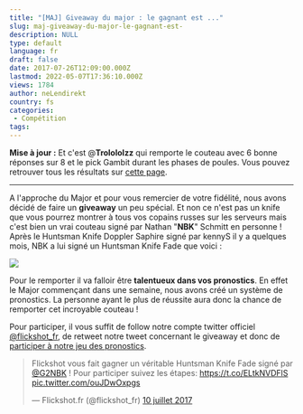 ```yaml
---
title: "[MAJ] Giveaway du major : le gagnant est ..."
slug: maj-giveaway-du-major-le-gagnant-est-
description: NULL
type: default
language: fr
draft: false
date: 2017-07-26T12:09:00.000Z
lastmod: 2022-05-07T17:36:10.000Z
views: 1784
author: neLendirekt
country: fs
categories:
 - Compétition
tags:
---
```

**Mise à jour :** Et c'est @**Trolololzz** qui remporte le couteau avec 6 bonne réponses sur 8 et le pick Gambit durant les phases de poules. Vous pouvez retrouver tous les résultats sur [cette page](https://www.anthobot.win/pickem/).

---

A l'approche du Major et pour vous remercier de votre fidélité, nous avons décidé de faire un **giveaway** un peu spécial. Et non ce n'est pas un knife que vous pourrez montrer à tous vos copains russes sur les serveurs mais c'est bien un vrai couteau signé par Nathan "**NBK**" Schmitt en personne ! Après le Huntsman Knife Doppler Saphire signé par kennyS il y a quelques mois, NBK a lui signé un Huntsman Knife Fade que voici :

![](/storage/images/5963688236130_img-20170121-133156jpg.jpg)

Pour le remporter il va falloir être **talentueux dans vos pronostics**. En effet le Major commençant dans une semaine, nous avons créé un système de pronostics. La personne ayant le plus de réussite aura donc la chance de remporter cet incroyable couteau !

Pour participer, il vous suffit de follow notre compte twitter officiel [@flickshot\_fr](https://twitter.com/flickshot%5Ffr), de retweet notre tweet concernant le giveaway et donc de [participer à notre jeu des pronostics](https://docs.google.com/forms/d/e/1FAIpQLScwHrU-4uR-pyQCAYcan4ykOoyyRWxvym8mK9P-UGctfHx4gQ/viewform).

> Flickshot vous fait gagner un véritable Huntsman Knife Fade signé par [@G2NBK](https://twitter.com/G2NBK) ! Pour participer suivez les étapes: <https://t.co/ELtkNVDFlS> [pic.twitter.com/ouJDwOxpgs](https://t.co/ouJDwOxpgs)
> 
> — Flickshot.fr (@flickshot\_fr) [10 juillet 2017](https://twitter.com/flickshot%5Ffr/status/884413990255898625)
